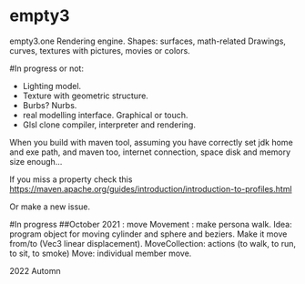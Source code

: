 # empty3
empty3.one
Rendering engine. Shapes: surfaces, math-related
Drawings, curves, textures with pictures, movies
or colors.

#In progress or not:
- Lighting model. 
- Texture with geometric structure.
- Burbs? Nurbs.
- real modelling interface. Graphical or
  touch.
- Glsl clone compiler, interpreter and 
  rendering.

When you build with maven tool, assuming you have
correctly set jdk home and exe path, and maven
too, internet connection, space disk and memory
size enough...

If you miss a property check this
https://maven.apache.org/guides/introduction/introduction-to-profiles.html

Or make a new issue.

#In progress 
##October 2021 : move
Movement : make persona walk. Idea: program object for moving
cylinder and sphere and beziers. Make it move from/to (Vec3 
linear displacement).
MoveCollection: actions (to walk, to run, to sit, to smoke)
Move: individual member move. 

2022 Automn
